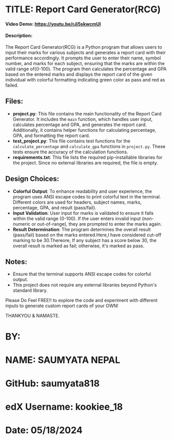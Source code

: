 #              TITLE:    Report Card Generator(RCG)
#### Video Demo: https://youtu.be/rJj5skwcmUI

#### Description:
The Report Card Generator(RCG) is a Python program that allows users to input their marks for various subjects and generates a report card with their performance accordingly. It prompts the user to enter their name, symbol number, and marks for each subject, ensuring that the marks are within the valid range of(0-100). The program then calculates the percentage and GPA based on the entered marks and displays the report card of the given individual with colorful formatting indicating green color as pass and red as failed.

## Files:
- **project.py**: This file contains the main functionality of the Report Card Generator. It includes the `main` function, which handles user input, calculates percentage and GPA, and generates the report card. Additionally, it contains helper functions for calculating percentage, GPA, and formatting the report card.
- **test_project.py**: This file contains test functions for the `calculate_percentage` and `calculate_gpa` functions in `project.py`. These tests ensure the accuracy of the calculation functions.
- **requirements.txt**: This file lists the required pip-installable libraries for the project. Since no external libraries are required, the file is empty.

## Design Choices:
- **Colorful Output**: To enhance readability and user experience, the program uses ANSI escape codes to print colorful text in the terminal. Different colors are used for headers, subject names, marks, percentage, GPA, and result (pass/fail).
- **Input Validation**: User input for marks is validated to ensure it falls within the valid range (0-100). If the user enters invalid input (non-numeric or out-of-range), they are prompted to enter the marks again.
- **Result Determination**: The program determines the overall result (pass/fail) based on the marks entered.Here,I have considered cut-off marking to be 30.Thereore, If any subject has a score below 30, the overall result is marked as fail; otherwise, it's marked as pass.

## Notes:
- Ensure that the terminal supports ANSI escape codes for colorful output.
- This project does not require any external libraries beyond Python's standard library.

Please Do Feel FREE!! to explore the code and experiment with different inputs to generate custom report cards of your OWN!

THANKYOU & NAMASTE.
# BY:
# NAME: SAUMYATA NEPAL
# GitHub: saumyata818
# edX Username: kookiee_18
# Date: 05/18/2024

